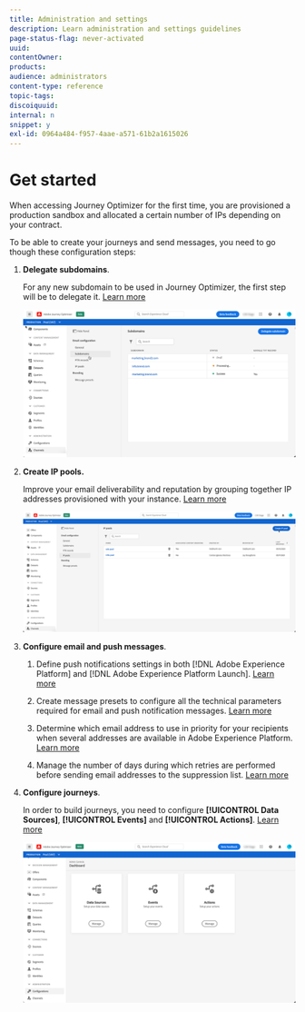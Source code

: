 ```yaml
---
title: Administration and settings
description: Learn administration and settings guidelines
page-status-flag: never-activated
uuid: 
contentOwner:
products:
audience: administrators
content-type: reference
topic-tags: 
discoiquuid:
internal: n
snippet: y
exl-id: 0964a484-f957-4aae-a571-61b2a1615026
---
```


# Get started

When accessing Journey Optimizer for the first time, you are provisioned a production sandbox and allocated a certain number of IPs depending on your contract.

To be able to create your journeys and send messages, you need to go though these configuration steps:

1. **Delegate subdomains**.

    For any new subdomain to be used in Journey Optimizer, the first step will be to delegate it. [Learn more](about-subdomain-delegation.md)

    ![](../assets/subdomain.png)

1. **Create IP pools.**

    Improve your email deliverability and reputation by grouping together IP addresses provisioned with your instance. [Learn more](ip-pools.md)

    ![](../assets/ip-pool.png)

1. **Configure email and push messages**.

    1. Define push notifications settings in both [!DNL Adobe Experience Platform] and [!DNL Adobe Experience Platform Launch]. [Learn more](../push-configuration.md)

    1. Create message presets to configure all the technical parameters required for email and push notification messages. [Learn more](message-presets.md)

    1. Determine which email address to use in priority for your recipients when several addresses are available in Adobe Experience Platform. [Learn more](primary-email-addresses.md)

    1. Manage the number of days during which retries are performed before sending email addresses to the suppression list. [Learn more](get-started-quarantines.md)

1. **Configure journeys**.

    In order to build journeys, you need to configure **[!UICONTROL Data Sources]**, **[!UICONTROL Events]** and **[!UICONTROL Actions]**. [Learn more](about-data-sources-events-actions.md)

    ![](../assets/admin-menu.png)
